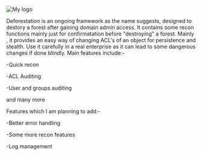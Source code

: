 ![My logo](https://github.com/ironspideytrip/Deforestation/blob/master/logo.png)

Deforestation is an ongoing framework as the name suggests, designed to destory a forest after gaining domain admin access. It contains some recon functions mainly just for confirmatation before "destroying" a forest. Mainly , it provides an easy way of changing ACL's of an object for persistence and stealth. Use it carefully in a real enterprise as it can lead to some dangerous changes if done blindly. Main features include:-

-Quick recon

-ACL Auditing

-User and groups auditing

and many more


Features which I am planning to add:-

-Better error handling

-Some more recon features

-Log management




